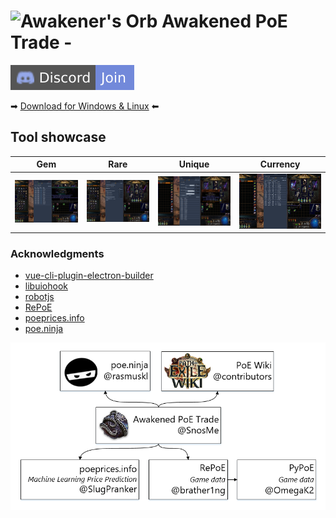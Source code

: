 # ![Awakener's Orb](https://web.poecdn.com/image/Art/2DItems/Currency/TransferOrb.png) Awakened PoE Trade - 

[![](./showcase/Discrod-Join-7289DA.svg)](https://discord.gg/NpGaMqC)


➡ [Download for Windows & Linux](https://github.com/danthespal/awakened-poe-trade/releases) ⬅

## Tool showcase

| Gem | Rare | Unique | Currency |
|-----|------|--------|----------|
| ![](./showcase/gem.png?raw=true) | ![](./showcase/rare.png?raw=true) | ![](./showcase/unique.png?raw=true) | ![](./showcase/currency.png?raw=true) |

### Acknowledgments

- [vue-cli-plugin-electron-builder](https://github.com/nklayman/vue-cli-plugin-electron-builder)
- [libuiohook](https://github.com/kwhat/libuiohook)
- [robotjs](https://github.com/octalmage/robotjs)
- [RePoE](https://github.com/brather1ng/RePoE)
- [poeprices.info](https://www.poeprices.info/)
- [poe.ninja](https://poe.ninja/)

![](./showcase/poe-deps.png)
